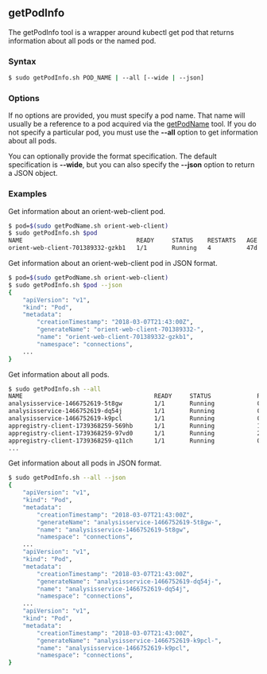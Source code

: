 ## getPodInfo

The getPodInfo tool is a wrapper around kubectl get pod that returns information about all pods or the named pod.

### Syntax

```Bash
$ sudo getPodInfo.sh POD_NAME | --all [--wide | --json]
```

### Options

If no options are provided, you must specify a pod name. That name will usually be a reference to a pod acquired via the
[getPodName](getPodName.md) tool. If you do not specify a particular pod, you must use the **--all** option to get information
about all pods.

You can optionally provide the format specification. The default specification is **--wide**, but you can also specify the
**--json** option to return a JSON object.

### Examples

Get information about an orient-web-client pod.

```Bash
$ pod=$(sudo getPodName.sh orient-web-client)
$ sudo getPodInfo.sh $pod
NAME                                READY     STATUS    RESTARTS   AGE
orient-web-client-701389332-gzkb1   1/1       Running   4          47d
```

Get information about an orient-web-client pod in JSON format.

```Bash
$ pod=$(sudo getPodName.sh orient-web-client)
$ sudo getPodInfo.sh $pod --json
{
    "apiVersion": "v1",
    "kind": "Pod",
    "metadata": 
        "creationTimestamp": "2018-03-07T21:43:00Z",
        "generateName": "orient-web-client-701389332-",
        "name": "orient-web-client-701389332-gzkb1",
        "namespace": "connections",
    ...
}
```

Get information about all pods.

```Bash
$ sudo getPodInfo.sh --all
NAME                                     READY     STATUS             RESTARTS   AGE
analysisservice-1466752619-5t8gw         1/1       Running            0          47d
analysisservice-1466752619-dq54j         1/1       Running            0          47d
analysisservice-1466752619-k9pcl         1/1       Running            0          47d
appregistry-client-1739368259-569hb      1/1       Running            1          47d
appregistry-client-1739368259-97vd0      1/1       Running            2          47d
appregistry-client-1739368259-q11ch      1/1       Running            0          47d
...
```

Get information about all pods in JSON format.

```Bash
$ sudo getPodInfo.sh --all --json
{
    "apiVersion": "v1",
    "kind": "Pod",
    "metadata": 
        "creationTimestamp": "2018-03-07T21:43:00Z",
        "generateName": "analysisservice-1466752619-5t8gw-",
        "name": "analysisservice-1466752619-5t8gw",
        "namespace": "connections",
    ...
    "apiVersion": "v1",
    "kind": "Pod",
    "metadata": 
        "creationTimestamp": "2018-03-07T21:43:00Z",
        "generateName": "analysisservice-1466752619-dq54j-",
        "name": "analysisservice-1466752619-dq54j",
        "namespace": "connections",
    ...
    "apiVersion": "v1",
    "kind": "Pod",
    "metadata": 
        "creationTimestamp": "2018-03-07T21:43:00Z",
        "generateName": "analysisservice-1466752619-k9pcl-",
        "name": "analysisservice-1466752619-k9pcl",
        "namespace": "connections",
}
```